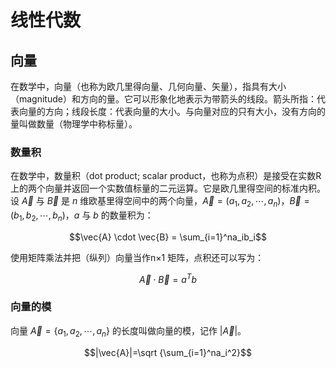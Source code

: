 # 线性代数

## 向量

在数学中，向量（也称为欧几里得向量、几何向量、矢量），指具有大小（magnitude）和方向的量。它可以形象化地表示为带箭头的线段。箭头所指：代表向量的方向；线段长度：代表向量的大小。与向量对应的只有大小，没有方向的量叫做数量（物理学中称标量）。

### 数量积

在数学中，数量积（dot product; scalar product，也称为点积）是接受在实数R上的两个向量并返回一个实数值标量的二元运算。它是欧几里得空间的标准内积。设 $\vec{A}$ 与 $\vec{B}$ 是 $n$ 维欧基里得空间中的两个向量，$\vec{A}=(a_1,a_2,\cdots,a_n)$，$\vec{B}=(b_1,b_2,\cdots,b_n)$，$a$ 与 $b$ 的数量积为：

$$\vec{A} \cdot \vec{B} = \sum_{i=1}^na_ib_i$$

使用矩阵乘法并把（纵列）向量当作n×1 矩阵，点积还可以写为：

$$\vec{A} \cdot \vec{B} = a^Tb$$

### 向量的模

向量 $\vec{A}=\{a_1, a_2, \cdots, a_n\}$ 的长度叫做向量的模，记作 $|\vec{A}|$。

$$|\vec{A}|=\sqrt {\sum_{i=1}^na_i^2}$$
